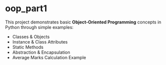# oop_part1

This project demonstrates basic **Object-Oriented Programming** concepts in Python through simple examples:

- Classes & Objects
- Instance & Class Attributes
- Static Methods
- Abstraction & Encapsulation
- Average Marks Calculation Example
